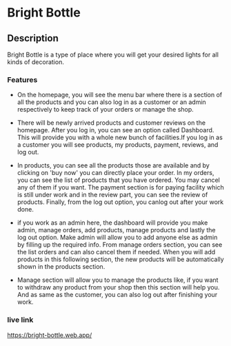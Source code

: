 # Bright Bottle

## Description

Bright Bottle is a type of place where you will get your desired lights for all kinds of decoration.

### Features
- On the homepage, you will see the menu bar where there is a section of all the products and you can also log in as a customer or an admin respectively to keep track of your orders or manage the shop. 

- There will be newly arrived products and customer reviews on the homepage. After you log in, you can see an option called Dashboard. This will provide you with a whole new bunch of facilities.If you log in as a customer you will see products, my products, payment, reviews, and log out.
-  In products, you can see all the products those are available and by clicking on 'buy now' you can directly place your order. In my orders, you can see the list of products that you have ordered. You may cancel any of them if you want. The payment section is for paying facility which is still under work and in the review part, you can see the review of products. Finally, from the log out option, you canlog out after your work done.     
-  if you work as an admin here, the dashboard will provide you make admin, manage orders, add products, manage products and lastly the log out option. Make admin will allow you to add anyone else as admin by filling up the required info. From manage orders section, you can see the list orders and can also cancel them if needed. When you will add products in this following section, the new products will be automatically shown in the products section. 
- Manage section will allow you to manage the products like, if you want to withdraw any product from your shop then this section will help you. And as same as the customer, you can also log out after finishing your work.


### live link

https://bright-bottle.web.app/